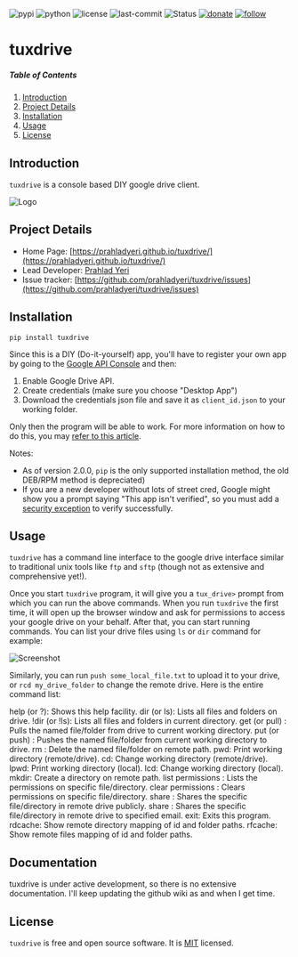 ![pypi](https://img.shields.io/pypi/v/tuxdrive.svg)
![python](https://img.shields.io/pypi/pyversions/tuxdrive.svg)
![license](https://img.shields.io/github/license/prahladyeri/tuxdrive.svg)
![last-commit](https://img.shields.io/github/last-commit/prahladyeri/tuxdrive.svg)
![Status](https://img.shields.io/badge/status-stable-brightgreen.svg)
[![donate](https://img.shields.io/badge/-Donate-blue.svg?logo=paypal)](https://www.paypal.com/cgi-bin/webscr?cmd=_s-xclick&hosted_button_id=JM8FUXNFUK6EU)
[![follow](https://img.shields.io/twitter/follow/prahladyeri.svg?style=social)](https://twitter.com/prahladyeri)

# tuxdrive

##### Table of Contents

1. [Introduction](#introduction)
2. [Project Details](#project-details)
3. [Installation](#installation)
4. [Usage](#usage)
5. [License](#license)

## Introduction

`tuxdrive` is a console based DIY google drive client.

![Logo](https://raw.githubusercontent.com/prahladyeri/tuxdrive/master/logo_small.jpg)


## Project Details

- Home Page: [https://prahladyeri.github.io/tuxdrive/](https://prahladyeri.github.io/tuxdrive/)
- Lead Developer: [Prahlad Yeri](https://github.com/prahladyeri)
- Issue tracker: [https://github.com/prahladyeri/tuxdrive/issues](https://github.com/prahladyeri/tuxdrive/issues)
<!-- - Discussion Room: [https://www.reddit.com/r/tuxdrive](https://www.reddit.com/r/tuxdrive) -->

## Installation

	pip install tuxdrive


Since this is a DIY (Do-it-yourself) app, you'll have to register your own app by going to the [Google API Console](https://console.cloud.google.com/?pli=1) and then:

1. Enable Google Drive API.
2. Create credentials (make sure you choose "Desktop App")
3. Download the credentials json file and save it as `client_id.json` to your working folder. 

Only then the program will be able to work. For more information on how to do this, you may [refer to this article](https://prahladyeri.com/blog/2016/12/how-to-create-google-drive-app-python-flask.html).

Notes:

- As of version 2.0.0, `pip` is the only supported installation method, the old DEB/RPM method is depreciated)
- If you are a new developer without lots of street cred, Google might show you a prompt saying "This app isn't verified", so you must add a [security exception](https://raw.githubusercontent.com/prahladyeri/prahladyeri.com/gh-pages/uploads/google_app_no_street_cred.png) to verify successfully.

## Usage

`tuxdrive` has a command line interface to the google drive interface similar to traditional unix tools like `ftp` and `sftp` (though not as extensive and comprehensive yet!).

Once you start `tuxdrive` program, it will give you a `tux_drive>` prompt from which you can run the above commands. When you run `tuxdrive` the first time, it will open up the browser window and ask for permissions to access your google drive on your behalf. After that, you can start running commands. You can list your drive files using `ls` or `dir` command for example:

![Screenshot](https://github.com/prahladyeri/tuxdrive/raw/master/screenshot.png)

Similarly, you can run `push some_local_file.txt` to upload it to your drive, or `rcd my_drive_folder` to change the remote drive. Here is the entire command list:

help (or ?): Shows this help facility.
dir (or ls): Lists all files and folders on drive.
!dir (or !ls): Lists all files and folders in current directory.
get (or pull) <item>: Pulls the named file/folder from drive to current working directory.
put (or push) <item>: Pushes the named file/folder from current working directory to drive.
rm <item>: Delete the named file/folder on remote path.
pwd: Print working directory (remote/drive).
cd: Change working directory (remote/drive).
lpwd: Print working directory (local).
lcd: Change working directory (local).
mkdir: Create a directory on remote path.
list permissions <item>: Lists the permissions on specific file/directory.
clear permissions <item>: Clears permissions on specific file/directory.
share <item>: Shares the specific file/directory in remote drive publicly.
share <item> <email>: Shares the specific file/directory in remote drive to specified email.
exit: Exits this program.
rdcache: Show remote directory mapping of id and folder paths.
rfcache: Show remote files mapping of id and folder paths.


## Documentation

tuxdrive is under active development, so there is no extensive documentation. I'll keep updating the github wiki as and when I get time.

## License

`tuxdrive` is free and open source software. It is [MIT](https://opensource.org/licenses/MIT) licensed.

